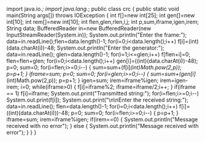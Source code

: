 import java.io.*;
import java.lang.*;
public class crc
{
public static void main(String args[]) throws IOException
{
int f[]=new int[25];
int gen[]=new int[10];
int rem[]=new int[10];
int flen,glen,rlen,i,j;
int p,sum,iframe,igen,irem;
String data;
BufferedReader in=new BufferedReader(new
InputStreamReader(System.in));
System.out.println("Enter the frame:");
data=in.readLine();flen=data.length()-1;
for(i=0;i<data.length();i++)
f[i]=(int)(data.charAt(i))-48;
System.out.println("Enter the generator:");
data=in.readLine();
glen=data.length()-1;
for(i=1;i<=glen;i++)
f[flen+i]=0;
flen=flen+glen;
for(i=0;i<data.length();i++)
gen[i]=((int)(data.charAt(i))-48);
p=0;
sum=0;
for(i=flen;i>=0;i--)
{
sum=sum+(f[i]*(int)Math.pow(2,p));
p=p+1;
}
iframe=sum;
p=0;
sum=0;
for(i=glen;i>=0;i--)
{
sum=sum+(gen[i]*(int)Math.pow(2,p));
p=p+1;
}
igen=sum;
irem=iframe%igen;
irem=igen-irem;
i=0;
while(iframe>0)
{
f[i]=iframe%2;
iframe=iframe/2;i++;
}
if(iframe == 1)
f[i]=iframe;
System.out.print("Transmitted string:");
for(i=flen;i>=0;i--)
System.out.print(f[i]);
System.out.print("\n\nEnter the received
string:");
data=in.readLine();
flen=data.length()-1;
for(i=0;i<data.length();i++)
f[i]=((int)(data.charAt(i)))-48;
p=0;
sum=0;
for(i=flen;i>=0;i--)
{
p=p+1;
}
iframe=sum;
irem=iframe%igen;
if(irem==0)
{
System.out.println("Message received with no error");
}
else
{
System.out.println("Message received with error");
}
}
}
